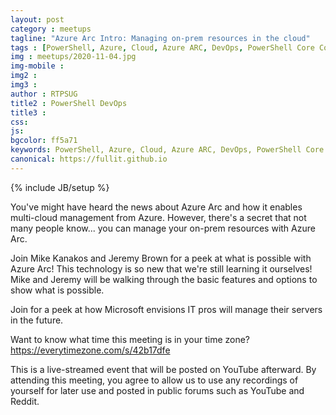 ```yaml
---
layout: post
category : meetups
tagline: "Azure Arc Intro: Managing on-prem resources in the cloud"
tags : [PowerShell, Azure, Cloud, Azure ARC, DevOps, PowerShell Core Concepts]
img : meetups/2020-11-04.jpg
img-mobile : 
img2 : 
img3 : 
author : RTPSUG
title2 : PowerShell DevOps
title3 : 
css: 
js: 
bgcolor: ff5a71
keywords: PowerShell, Azure, Cloud, Azure ARC, DevOps, PowerShell Core Concepts
canonical: https://fullit.github.io
---
```

{% include JB/setup %}

You've might have heard the news about Azure Arc and how it enables multi-cloud management from Azure. However, there's a secret that not many people know... you can manage your on-prem resources with Azure Arc.

<!--more-->

Join Mike Kanakos and Jeremy Brown for a peek at what is possible with Azure Arc! This technology is so new that we're still learning it ourselves! Mike and Jeremy will be walking through the basic features and options to show what is possible.

Join for a peek at how Microsoft envisions IT pros will manage their servers in the future.

Want to know what time this meeting is in your time zone?
https://everytimezone.com/s/42b17dfe

This is a live-streamed event that will be posted on YouTube afterward. By attending this meeting, you agree to allow us to use any recordings of yourself for later use and posted in public forums such as YouTube and Reddit.